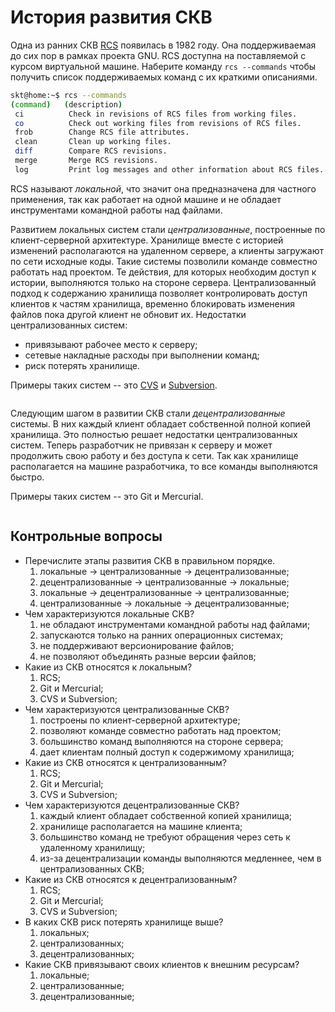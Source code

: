 # История развития СКВ

<!-- Локальная СКВ -->
Одна из ранних СКВ [RCS](https://www.gnu.org/software/rcs/rcs.html) появилась в 1982 году.
Она поддерживаемая до сих пор в рамках проекта GNU.
RCS доступна на поставляемой с курсом виртуальной машине.
Наберите команду `rcs --commands` чтобы получить список поддерживаемых команд с их краткими описаниями.

``` bash
skt@home:~$ rcs --commands
(command)   (description)
 ci          Check in revisions of RCS files from working files.
 co          Check out working files from revisions of RCS files.
 frob        Change RCS file attributes.
 clean       Clean up working files.
 diff        Compare RCS revisions.
 merge       Merge RCS revisions.
 log         Print log messages and other information about RCS files.
```

RCS называют *локальной*, что значит она предназначена для частного применения, так как работает на одной машине и не обладает инструментами командной работы над файлами.

<!-- Централизованная СКВ -->
Развитием локальных систем стали *централизованные*, построенные по клиент-серверной архитектуре.
Хранилище вместе с историей изменений располагаются на удаленном сервере, а клиенты загружают по сети исходные коды.
Такие системы позволили команде совместно работать над проектом.
Те действия, для которых необходим доступ к истории, выполняются только на стороне сервера.
Централизованный подход к содержанию хранилища позволяет контролировать доступ клиентов к частям хранилища, временно блокировать изменения файлов пока другой клиент не обновит их.
Недостатки централизованных систем:
* привязывают рабочее место к серверу;
* сетевые накладные расходы при выполнении команд;
* риск потерять хранилище.

Примеры таких систем -- это [CVS](https://cvs.nongnu.org/) и [Subversion](https://subversion.apache.org/).

```{figure} ./images/cvs-subversion-logo.png
```

<!-- Децентрализованная СКВ -->
Следующим шагом в развитии СКВ стали *децентрализованные* системы.
В них каждый клиент обладает собственной полной копией хранилища.
Это полностью решает недостатки централизованных систем.
Теперь разработчик не привязан к серверу и может продолжить свою работу и без доступа к сети.
Так как хранилище располагается на машине разработчика, то все команды выполняются быстро.
<!--
По сравнению с централизованными системами, децентрализованные обладают развитыми инструментами для обмена изменениями и объединения результатов.
-->

Примеры таких систем -- это Git и Mercurial.

```{figure} ./images/git-mercurial-logo.png
```

## Контрольные вопросы

* Перечислите этапы развития СКВ в правильном порядке.
    1) локальные → централизованные → децентрализованные;
    1) децентрализованные → централизованные → локальные;
    1) локальные → децентрализованные → централизованные;
    1) централизованные → локальные → децентрализованные;
* Чем характеризуются локальные СКВ?
    1) не обладают инструментами командной работы над файлами;
    1) запускаются только на ранних операционных системах;
    1) не поддерживают версионирование файлов;
    1) не позволяют объединять разные версии файлов;
* Какие из СКВ относятся к локальным?
    1) RCS;
    2) Git и Mercurial;
    3) CVS и Subversion;
* Чем характеризуются централизованные СКВ?
    1) построены по клиент-серверной архитектуре;
    1) позволяют команде совместно работать над проектом;
    1) большинство команд выполняются на стороне сервера;
    1) дает клиентам полный доступ к содержимому хранилища;
* Какие из СКВ относятся к централизованным?
    1) RCS;
    2) Git и Mercurial;
    3) CVS и Subversion;
* Чем характеризуются децентрализованные СКВ?
    1) каждый клиент обладает собственной копией хранилища;
    1) хранилище располагается на машине клиента;
    1) большинство команд не требуют обращения через сеть к удаленному хранилищу;
    1) из-за децентрализации команды выполняются медленнее, чем в централизованных СКВ;
* Какие из СКВ относятся к децентрализованным?
    1) RCS;
    2) Git и Mercurial;
    3) CVS и Subversion;
* В каких СКВ риск потерять хранилище выше?
    1) локальных;
    2) централизованных;
    3) децентрализованных;
* Какие СКВ привязывают своих клиентов к внешним ресурсам?
    1) локальные;
    2) централизованные;
    3) децентрализованные;

